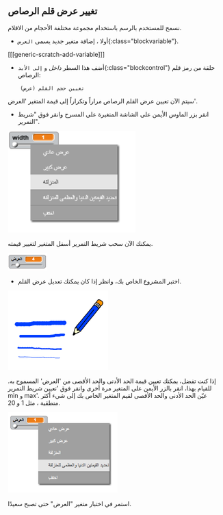 ## تغيير عرض قلم الرصاص

نسمح للمستخدم بالرسم باستخدام مجموعة مختلفة الأحجام من الاقلام.

+ أولا ، إضافة متغير جديد يسمى `العرض`{:class="blockvariable"}.

[[[generic-scratch-add-variable]]]

+ أضف هذا السطر *داخل* و `إلى الأبد`{:class="blockcontrol"} حلقة من رمز قلم الرصاص:

```blocks
    تعيين حجم القلم (عرض)
```

سيتم الآن تعيين عرض القلم الرصاص مراراً وتكراراً إلى قيمة المتغير 'العرض'.

+ انقر بزر الماوس الأيمن على الشاشة المتغيرة على المسرح وانقر فوق "شريط التمرير".

![لقطة الشاشة](images/paint-slider.png)

يمكنك الآن سحب شريط التمرير أسفل المتغير لتغيير قيمته.

![لقطة الشاشة](images/paint-slider-change.png)

+ اختبر المشروع الخاص بك، وانظر إذا كان يمكنك تعديل عرض القلم.

![لقطة الشاشة](images/paint-width-test.png)

إذا كنت تفضل، يمكنك تعيين قيمة الحد الأدنى والحد الأقصى من 'العرض' المسموح به. للقيام بهذا، انقر بالزر الأيمن على المتغير مرة أخرى وانقر فوق 'تعيين شريط التمرير min و max'. عيّن الحد الأدنى والحد الأقصى لقيم المتغير الخاص بك إلى شيء أكثر منطقية ، مثل 1 و 20.

![لقطة الشاشة](images/paint-slider-max.png)

استمر في اختبار متغير "العرض" حتى تصبح سعيدًا.